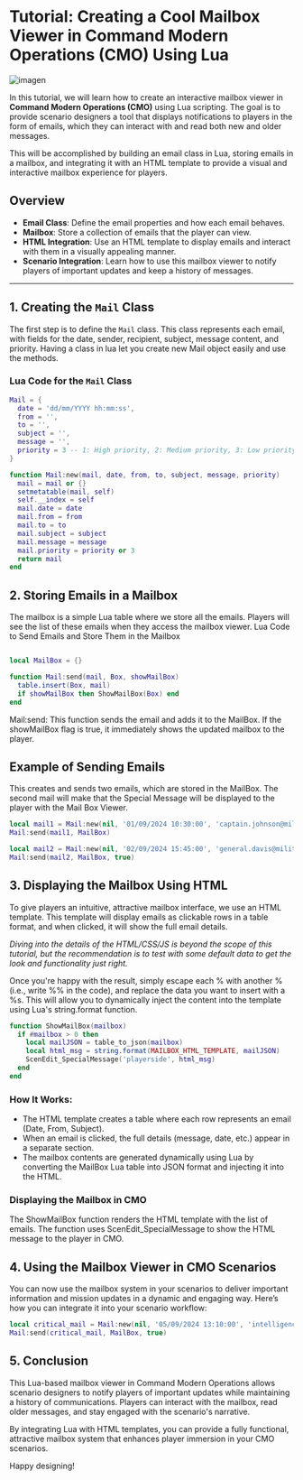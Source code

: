 # Tutorial: Creating a Cool Mailbox Viewer in Command Modern Operations (CMO) Using Lua
![imagen](https://github.com/user-attachments/assets/64276254-3c85-4808-b5e9-2d8e813e9b7a)

In this tutorial, we will learn how to create an interactive mailbox viewer in **Command Modern Operations (CMO)** using Lua scripting. The goal is to provide scenario designers a tool that displays notifications to players in the form of emails, which they can interact with and read both new and older messages.

This will be accomplished by building an email class in Lua, storing emails in a mailbox, and integrating it with an HTML template to provide a visual and interactive mailbox experience for players.

## Overview

- **Email Class**: Define the email properties and how each email behaves.
- **Mailbox**: Store a collection of emails that the player can view.
- **HTML Integration**: Use an HTML template to display emails and interact with them in a visually appealing manner.
- **Scenario Integration**: Learn how to use this mailbox viewer to notify players of important updates and keep a history of messages.

---
## 1. Creating the `Mail` Class

The first step is to define the `Mail` class. This class represents each email, with fields for the date, sender, recipient, subject, message content, and priority. Having a class in lua let you create new Mail object easily and use the methods.

### Lua Code for the `Mail` Class

```lua
Mail = {
  date = 'dd/mm/YYYY hh:mm:ss',
  from = '',
  to = '',
  subject = '',
  message = '',
  priority = 3 -- 1: High priority, 2: Medium priority, 3: Low priority
}

function Mail:new(mail, date, from, to, subject, message, priority)
  mail = mail or {}
  setmetatable(mail, self)
  self.__index = self
  mail.date = date
  mail.from = from
  mail.to = to
  mail.subject = subject
  mail.message = message
  mail.priority = priority or 3
  return mail
end
```
## 2. Storing Emails in a Mailbox

The mailbox is a simple Lua table where we store all the emails. Players will see the list of these emails when they access the mailbox viewer.
Lua Code to Send Emails and Store Them in the Mailbox

```lua

local MailBox = {}

function Mail:send(mail, Box, showMailBox)
  table.insert(Box, mail)
  if showMailBox then ShowMailBox(Box) end
end
```
Mail:send: This function sends the email and adds it to the MailBox. If the showMailBox flag is true, it immediately shows the updated mailbox to the player.

## Example of Sending Emails

This creates and sends two emails, which are stored in the MailBox. The second mail will make that the Special Message will be displayed to the player with the Mail Box Viewer.

```lua
local mail1 = Mail:new(nil, '01/09/2024 10:30:00', 'captain.johnson@military.com', 'lieutenant.smith@military.com', 'Mission Status Update', '<p>Mission details...</p>', 1)
Mail:send(mail1, MailBox)

local mail2 = Mail:new(nil, '02/09/2024 15:45:00', 'general.davis@military.com', 'all.commanders@military.com', 'High Command Meeting Reminder', '<p>Meeting details...</p>', 2)
Mail:send(mail2, MailBox, true)
```

## 3. Displaying the Mailbox Using HTML

To give players an intuitive, attractive mailbox interface, we use an HTML template. This template will display emails as clickable rows in a table format, and when clicked, it will show the full email details. 

_Diving into the details of the HTML/CSS/JS is beyond the scope of this tutorial, but the recommendation is to test with some default data to get the look and functionality just right._

Once you're happy with the result, simply escape each % with another % (i.e., write %% in the code), and replace the data you want to insert with a %s. This will allow you to dynamically inject the content into the template using Lua's string.format function.

```lua
function ShowMailBox(mailbox)
  if #mailbox > 0 then
    local mailJSON = table_to_json(mailbox)
    local html_msg = string.format(MAILBOX_HTML_TEMPLATE, mailJSON)
    ScenEdit_SpecialMessage('playerside', html_msg)
  end
end
```

### How It Works:

 - The HTML template creates a table where each row represents an email (Date, From, Subject).
 - When an email is clicked, the full details (message, date, etc.) appear in a separate section.
 - The mailbox contents are generated dynamically using Lua by converting the MailBox Lua table into JSON format and injecting it into the HTML.

### Displaying the Mailbox in CMO

The ShowMailBox function renders the HTML template with the list of emails. The function uses ScenEdit_SpecialMessage to show the HTML message to the player in CMO.

## 4. Using the Mailbox Viewer in CMO Scenarios

You can now use the mailbox system in your scenarios to deliver important information and mission updates in a dynamic and engaging way. Here’s how you can integrate it into your scenario workflow:
```lua
local critical_mail = Mail:new(nil, '05/09/2024 13:10:00', 'intelligence@military.com', 'operations.command@military.com', 'Critical Mission Update', 'Mission details here...', 1)
Mail:send(critical_mail, MailBox, true)
```

## 5. Conclusion

This Lua-based mailbox viewer in Command Modern Operations allows scenario designers to notify players of important updates while maintaining a history of communications. Players can interact with the mailbox, read older messages, and stay engaged with the scenario's narrative.

By integrating Lua with HTML templates, you can provide a fully functional, attractive mailbox system that enhances player immersion in your CMO scenarios.

Happy designing!
